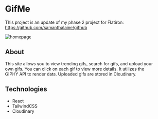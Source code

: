 # GifMe

This project is an update of my phase 2 project for Flatiron: https://github.com/samanthalaine/gifhub

![homepage](https://media.discordapp.net/attachments/887887430475186176/909159841954660352/unknown.png?width=1851&height=863)

## About

This site allows you to view trending gifs, search for gifs, and upload your own gifs. You can click on each gif to view more details. It utilizes the GIPHY API to render data. Uploaded gifs are stored in Cloudinary.    

## Technologies
- React
- TailwindCSS
- Cloudinary

